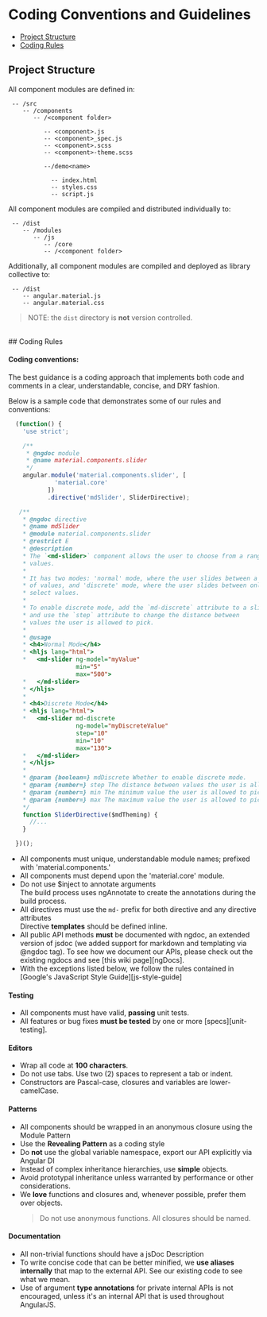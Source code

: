 # Coding Conventions and Guidelines

 - [Project Structure](#structure)
 - [Coding Rules](#rules)
 
 
## <a name="structure"></a> Project Structure

All component modules are defined in:

```text
 -- /src
    -- /components
       -- /<component folder>
          
          -- <component>.js
          -- <component>_spec.js
          -- <component>.scss
          -- <component>-theme.scss

          --/demo<name>

            -- index.html
            -- styles.css
            -- script.js
```

All component modules are compiled and distributed individually to:

```text
 -- /dist
    -- /modules
       -- /js
          -- /core
          -- /<component folder>
```

Additionally, all component modules are compiled and deployed as library collective to:

```text
 -- /dist
    -- angular.material.js
    -- angular.material.css
```

> NOTE: the `dist` directory is **not** version controlled.

<br/>
## <a name="rules"></a> Coding Rules

#### Coding conventions:

The best guidance is a coding approach that implements both code and comments in a clear, understandable, concise, and DRY fashion.

Below is a sample code that demonstrates some of our rules and conventions:

```js
  (function() {
    'use strict';

    /**
     * @ngdoc module
     * @name material.components.slider
     */
    angular.module('material.components.slider', [
             'material.core'
           ])
           .directive('mdSlider', SliderDirective);

   /**
    * @ngdoc directive
    * @name mdSlider
    * @module material.components.slider
    * @restrict E
    * @description
    * The `<md-slider>` component allows the user to choose from a range of
    * values.
    *
    * It has two modes: 'normal' mode, where the user slides between a wide range
    * of values, and 'discrete' mode, where the user slides between only a few
    * select values.
    *
    * To enable discrete mode, add the `md-discrete` attribute to a slider,
    * and use the `step` attribute to change the distance between
    * values the user is allowed to pick.
    *
    * @usage
    * <h4>Normal Mode</h4>
    * <hljs lang="html">
    *   <md-slider ng-model="myValue" 
                   min="5" 
                   max="500">
    *   </md-slider>
    * </hljs>
    *
    * <h4>Discrete Mode</h4>
    * <hljs lang="html">
    *   <md-slider md-discrete 
                   ng-model="myDiscreteValue" 
                   step="10" 
                   min="10" 
                   max="130">
    *   </md-slider>
    * </hljs>
    *
    * @param {boolean=} mdDiscrete Whether to enable discrete mode.
    * @param {number=} step The distance between values the user is allowed to pick. Default 1.
    * @param {number=} min The minimum value the user is allowed to pick. Default 0.
    * @param {number=} max The maximum value the user is allowed to pick. Default 100.
    */
    function SliderDirective($mdTheming) {
      //...
    }

  })();
```

*  All components must unique, understandable module names; prefixed with 'material.components.'
*  All components must depend upon the 'material.core' module.
*  Do not use $inject to annotate arguments<br/>The build process uses ngAnnotate to create the annotations during the build process.
*  All directives must use the `md-` prefix for both directive and any directive attributes<br/>  Directive **templates** should be defined inline.
*  All public API methods **must** be documented with ngdoc, an extended version of jsdoc (we added support for markdown and templating via @ngdoc tag). To see how we document our APIs, please check out the existing ngdocs and see [this wiki page][ngDocs].
* With the exceptions listed below, we follow the rules contained in
  [Google's JavaScript Style Guide][js-style-guide]


#### Testing

* All components must have valid, **passing** unit tests.
* All features or bug fixes **must be tested** by one or more [specs][unit-testing].

#### Editors

* Wrap all code at **100 characters**.
* Do not use tabs. Use two (2) spaces to represent a tab or indent.
* Constructors are Pascal-case, closures and variables are lower-camelCase.

#### Patterns

* All components should be wrapped in an anonymous closure using the Module Pattern
* Use the **Revealing Pattern** as a coding style
* Do **not** use the global variable namespace, export our API explicitly via Angular DI
* Instead of complex inheritance hierarchies, use **simple** objects.
* Avoid prototypal inheritance unless warranted by performance or other considerations.
* We **love** functions and closures and, whenever possible, prefer them over objects.
  > Do not use anonymous functions. All closures should be named.

#### Documentation

* All non-trivial functions should have a jsDoc Description
* To write concise code that can be better minified, we **use aliases internally** that map to the
  external API. See our existing code to see what we mean.
* Use of argument **type annotations** for private internal APIs is not encouraged, unless it's an internal API
  that is used throughout AngularJS. 


